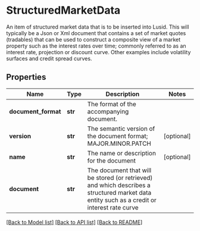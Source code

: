 # StructuredMarketData

An item of structured market data that is to be inserted into Lusid. This will typically be a Json or Xml document that  contains a set of market quotes (tradables) that can be used to construct a composite view of a market property such as the  interest rates over time; commonly referred to as an interest rate, projection or discount curve. Other examples include  volatility surfaces and credit spread curves.

## Properties
Name | Type | Description | Notes
------------ | ------------- | ------------- | -------------
**document_format** | **str** | The format of the accompanying document. | 
**version** | **str** | The semantic version of the document format; MAJOR.MINOR.PATCH | [optional] 
**name** | **str** | The name or description for the document | [optional] 
**document** | **str** | The document that will be stored (or retrieved) and which describes a structured market data entity such as a credit or interest rate curve | 

[[Back to Model list]](../README.md#documentation-for-models) [[Back to API list]](../README.md#documentation-for-api-endpoints) [[Back to README]](../README.md)



